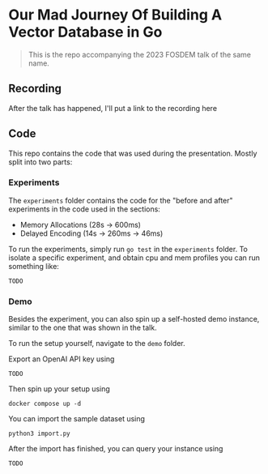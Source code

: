 # Our Mad Journey Of Building A Vector Database in Go

> This is the repo accompanying the 2023 FOSDEM talk of the same name.

## Recording

After the talk has happened, I'll put a link to the recording here

## Code

This repo contains the code that was used during the presentation. Mostly split
into two parts:

### Experiments

The `experiments` folder contains the code for the "before and after" experiments in the code used in the sections:

* Memory Allocations (28s -> 600ms)
* Delayed Encoding (14s -> 260ms -> 46ms)

To run the experiments, simply run `go test` in the `experiments` folder. To
isolate a specific experiment, and obtain cpu and mem profiles you can run
something like:

```
TODO
```

### Demo

Besides the experiment, you can also spin up a self-hosted demo instance,
similar to the one that was shown in the talk. 

To run the setup yourself, navigate to the `demo` folder. 

Export an OpenAI API key using 

```
TODO
```

Then spin up your setup using 

```
docker compose up -d
```

You can import the sample dataset using
```
python3 import.py
```

After the import has finished, you can query your instance using
```
TODO
```
